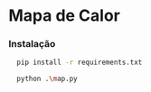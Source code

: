 
# Mapa de Calor

### Instalação

```bash
  pip install -r requirements.txt
```

```bash
  python .\map.py
```
    